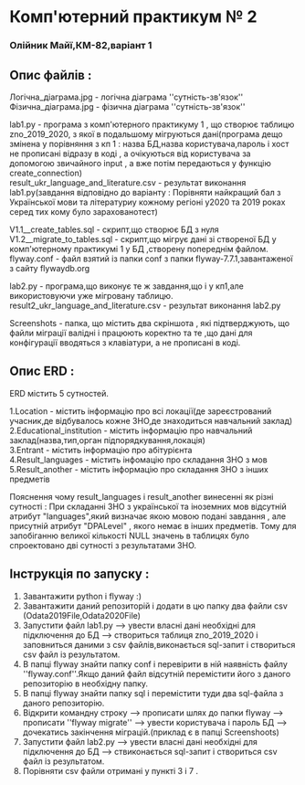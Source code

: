 # Комп'ютерний практикум № 2 
### Олійник Майї,КМ-82,варіант 1

## Опис файлів :
  Логічна_діаграма.jpg - логічна діаграма ''сутність-зв'язок''  
  Фізична_діаграма.jpg - фізична діаграма ''сутність-зв'язок''  
  
  lab1.py - програма з комп'ютерного практикуму 1 , що створює таблицю zno_2019_2020, з якої в подальшому мігруються дані(програма дещо змінена у порівняння з кп 1 : назва БД,назва користувача,пароль і хост не прописані відразу в коді , а очікуються від користувача за допомогою звичайного input , а вже потім передаються у функцію create_connection)   
  result_ukr_language_and_literature.csv - результат виконання lab1.py(завдання відповідно до варіанту : Порівняти найкращий бал з Української мови та літературиу кожному регіоні у2020 та 2019 роках серед тих кому було зарахованотест)
  
  V1.1__create_tables.sql - скрипт,що створює БД з нуля   
  V1.2__migrate_to_tables.sql - скрипт,що мігрує дані зі створеної БД у комп'ютерному практикумі 1 у БД ,створену попереднім файлом.  
  flyway.conf - файл взятий із папки conf з папки flyway-7.7.1,завантаженої з сайту flywaydb.org  
  
  lab2.py - програма,що виконує те ж завдання,що і у кп1,але використовуючи уже мігровану таблицю.  
  result2_ukr_language_and_literature.csv - результат виконання lab2.py  
  
  Screenshots - папка, що містить два скріншота , які підтверджують, що файли міграції валідні і працюють коректно та те ,що дані для конфігурації вводяться з клавіатури, а не прописані в коді.

## Опис ERD :  
  ERD містить 5 сутностей.  
  
1.Location - містить інформацію про всі локації(де зареєстрований учасник,де відбувалось кожне ЗНО,де знаходиться навчальний заклад)  
2.Educational_institution - містить інформацію про навчальний заклад(назва,тип,орган підпорядкування,локація)  
3.Entrant - містить інформацію про абітурієнта  
4.Result_languages - містить інфомацію про складання ЗНО з мов  
5.Result_another - містить інформацію про складання ЗНО з інших предметів  

Пояснення чому result_languages i result_another винесенні як різні сутності : При складанні ЗНО з української та іноземних мов відсутній атрибут "languages",який визначає якою мовою подані завдання , але присутній атрибут "DPALevel" , якого немає в інших предметів. Тому для запобіганню великої кількості NULL значень в таблицях було спроектовано дві сутності з результатами ЗНО.
## Інструкція по запуску :
1. Завантажити python і flyway :)  
2. Завантажити даний репозиторій і додати в цю папку два файли csv (Odata2019File,Odata2020File)
3. Запустити файл lab1.py --> увести власні дані необхідні для підключення до БД --> створиться таблиця zno_2019_2020 і заповниться даними з csv файлів,виконається sql-запит і створиться csv файл із результатом.
4. В папці flyway знайти папку conf і перевірити в ній наявність файлу ''flyway.conf''.Якщо даний файл відсутній перемістити його з даного репозиторію в необхідну папку.
5. В папці flyway знайти папку sql і перемістити туди два sql-файла з даного репозиторію.
6. Відкрити командну строку --> прописати шлях до папки flyway --> прописати ''flyway migrate'' --> увести користувача і пароль БД --> дочекатись закінчення міграцій.(приклад є в папці Screenshoots)
7. Запустити файл lab2.py --> увести власні дані необхідні для підключення до БД --> ствиконається sql-запит і створиться csv файл із результатом. 
8. Порівняти csv файли отримані у пункті 3 і 7 .
